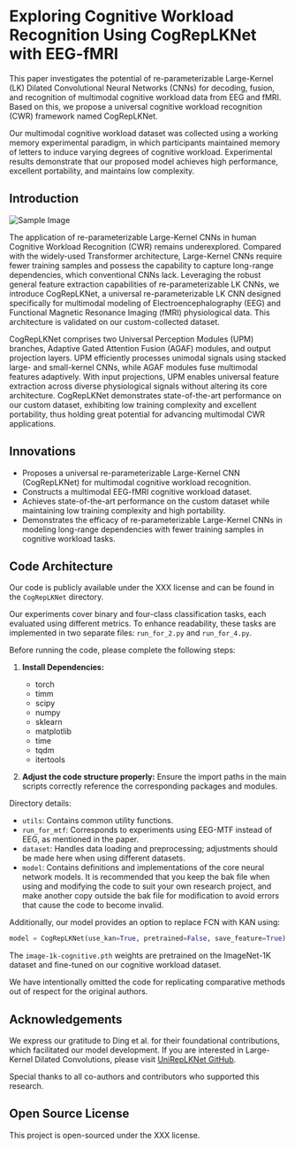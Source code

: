# Exploring Cognitive Workload Recognition Using CogRepLKNet with EEG-fMRI

This paper investigates the potential of re-parameterizable Large-Kernel (LK) Dilated Convolutional Neural Networks (CNNs) for decoding, fusion, and recognition of multimodal cognitive workload data from EEG and fMRI. Based on this, we propose a universal cognitive workload recognition (CWR) framework named CogRepLKNet.

Our multimodal cognitive workload dataset was collected using a working memory experimental paradigm, in which participants maintained memory of letters to induce varying degrees of cognitive workload. Experimental results demonstrate that our proposed model achieves high performance, excellent portability, and maintains low complexity.

## Introduction

![Sample Image](https://example.com/image.png)

The application of re-parameterizable Large-Kernel CNNs in human Cognitive Workload Recognition (CWR) remains underexplored. Compared with the widely-used Transformer architecture, Large-Kernel CNNs require fewer training samples and possess the capability to capture long-range dependencies, which conventional CNNs lack. Leveraging the robust general feature extraction capabilities of re-parameterizable LK CNNs, we introduce CogRepLKNet, a universal re-parameterizable LK CNN designed specifically for multimodal modeling of Electroencephalography (EEG) and Functional Magnetic Resonance Imaging (fMRI) physiological data. This architecture is validated on our custom-collected dataset.

CogRepLKNet comprises two Universal Perception Modules (UPM) branches, Adaptive Gated Attention Fusion (AGAF) modules, and output projection layers. UPM efficiently processes unimodal signals using stacked large- and small-kernel CNNs, while AGAF modules fuse multimodal features adaptively. With input projections, UPM enables universal feature extraction across diverse physiological signals without altering its core architecture. CogRepLKNet demonstrates state-of-the-art performance on our custom dataset, exhibiting low training complexity and excellent portability, thus holding great potential for advancing multimodal CWR applications.

## Innovations

- Proposes a universal re-parameterizable Large-Kernel CNN (CogRepLKNet) for multimodal cognitive workload recognition.
- Constructs a multimodal EEG-fMRI cognitive workload dataset.
- Achieves state-of-the-art performance on the custom dataset while maintaining low training complexity and high portability.
- Demonstrates the efficacy of re-parameterizable Large-Kernel CNNs in modeling long-range dependencies with fewer training samples in cognitive workload tasks.

## Code Architecture

Our code is publicly available under the XXX license and can be found in the `CogRepLKNet` directory.

Our experiments cover binary and four-class classification tasks, each evaluated using different metrics. To enhance readability, these tasks are implemented in two separate files: `run_for_2.py` and `run_for_4.py`.

Before running the code, please complete the following steps:

1. **Install Dependencies:**
   - torch
   - timm
   - scipy
   - numpy
   - sklearn
   - matplotlib
   - time
   - tqdm
   - itertools

2. **Adjust the code structure properly:** Ensure the import paths in the main scripts correctly reference the corresponding packages and modules.

Directory details:
- `utils`: Contains common utility functions.
- `run_for_mtf`: Corresponds to experiments using EEG-MTF instead of EEG, as mentioned in the paper.
- `dataset`: Handles data loading and preprocessing; adjustments should be made here when using different datasets.
- `model`: Contains definitions and implementations of the core neural network models.
It is recommended that you keep the bak file when using and modifying the code to suit your own research project, and make another copy outside the bak file for modification to avoid errors that cause the code to become invalid.

Additionally, our model provides an option to replace FCN with KAN using:
```python
model = CogRepLKNet(use_kan=True, pretrained=False, save_feature=True)
```
The `image-1k-cognitive.pth` weights are pretrained on the ImageNet-1K dataset and fine-tuned on our cognitive workload dataset.

We have intentionally omitted the code for replicating comparative methods out of respect for the original authors.

## Acknowledgements

We express our gratitude to Ding et al. for their foundational contributions, which facilitated our model development. If you are interested in Large-Kernel Dilated Convolutions, please visit [UniRepLKNet GitHub](https://github.com/AILab-CVC/UniRepLKNet).

Special thanks to all co-authors and contributors who supported this research.

## Open Source License

This project is open-sourced under the XXX license.

